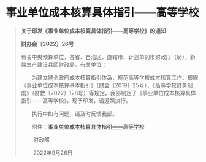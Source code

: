# 事业单位成本核算具体指引——高等学校

> **关于印发《事业单位成本核算具体指引——高等学校》的通知**
>
> **财办会〔2022〕26号**
>
> 有关中央预算单位，各省、自治区、直辖市、计划单列市财政厅（局），新疆生产建设兵团财政局，有关单位： 
>
> 　　为建立健全政府成本核算指引体系，规范高等学校成本核算工作，根据《事业单位成本核算基本指引》（财会〔2019〕25号）、《高等学校财务制度》（财教〔2022〕128号）等规定，我部制定了《事业单位成本核算具体指引——高等学校》，现予印发，请遵照执行。
>
> 　　执行中如有问题，请及时反馈我部。
>
> 　　附件：[事业单位成本核算具体指引——高等学校](jtzy-gdxx.assets/P020221010554018566560.pdf)
>
> 　　                                             财政部
>
> 　　                                      2022年9月26日 




